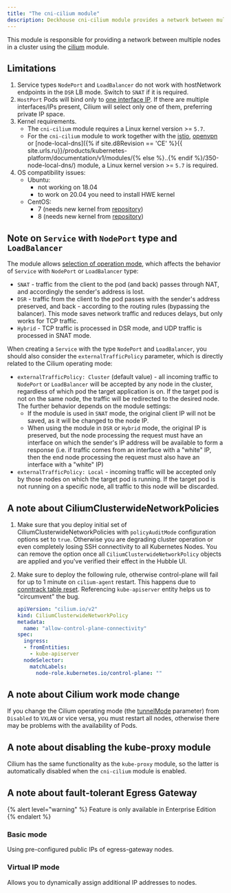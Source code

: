 ```yaml
---
title: "The cni-cilium module"
description: Deckhouse cni-cilium module provides a network between multiple nodes in a Kubernetes cluster using Cilium.
---
```


This module is responsible for providing a network between multiple nodes in a cluster using the [cilium](https://cilium.io/) module.

## Limitations

1. Service types `NodePort` and `LoadBalancer` do not work with hostNetwork endpoints in the `DSR` LB mode. Switch to `SNAT` if it is required.
2. `HostPort` Pods will bind only to [one interface IP](https://github.com/deckhouse/deckhouse/issues/3035). If there are multiple interfaces/IPs present, Cilium will select only one of them, preferring private IP space.
3. Kernel requirements.
   * The `cni-cilium` module requires a Linux kernel version >= `5.7`.
   * For the `cni-cilium` module to work together with the [istio](../110-istio/), [openvpn](../500-openvpn/) or [node-local-dns]({% if site.d8Revision == 'CE' %}{{ site.urls.ru}}/products/kubernetes-platform/documentation/v1/modules/{% else %}..{% endif %}/350-node-local-dns/) module, a Linux kernel version >= `5.7` is required.
4. OS compatibility issues:
    * Ubuntu:
      * not working on 18.04
      * to work on 20.04 you need to install HWE kernel
    * CentOS:
      * 7 (needs new kernel from [repository](http://elrepo.org))
      * 8 (needs new kernel from [repository](http://elrepo.org))

## Note on `Service` with `NodePort` type and `LoadBalancer`
The module allows [selection of operation mode](./configuration.html#parameters-bpflbmode), which affects the behavior of `Service` with `NodePort` or `LoadBalancer` type:
* `SNAT` - traffic from the client to the pod (and back) passes through NAT, and accordingly the sender's address is lost.
* `DSR` - traffic from the client to the pod passes with the sender's address preserved, and back - according to the routing rules (bypassing the balancer). This mode saves network traffic and reduces delays, but only works for TCP traffic.
* `Hybrid` - TCP traffic is processed in DSR mode, and UDP traffic is processed in SNAT mode.

When creating a `Service` with the type `NodePort` and `LoadBalancer`, you should also consider the `externalTrafficPolicy` parameter, which is directly related to the Cilium operating mode:
* `externalTrafficPolicy: Cluster` (default value) - all incoming traffic to `NodePort` or `LoadBalancer` will be accepted by any node in the cluster, regardless of which pod the target application is on. If the target pod is not on the same node, the traffic will be redirected to the desired node.
The further behavior depends on the module settings:
  * If the module is used in `SNAT` mode, the original client IP will not be saved, as it will be changed to the node IP.
  * When using the module in `DSR` or `Hybrid` mode, the original IP is preserved, but the node processing the request must have an interface on which the sender's IP address will be available to form a response (i.e. if traffic comes from an interface with a "white" IP, then the end node processing the request must also have an interface with a "white" IP)
* `externalTrafficPolicy: Local` - incoming traffic will be accepted only by those nodes on which the target pod is running. If the target pod is not running on a specific node, all traffic to this node will be discarded.

## A note about CiliumClusterwideNetworkPolicies

1. Make sure that you deploy initial set of CiliumClusterwideNetworkPolicies with `policyAuditMode` configuration options set to `true`.
   Otherwise you are degrading cluster operation or even completely losing SSH connectivity to all Kubernetes Nodes.
   You can remove the option once all `CiliumClusterwideNetworkPolicy` objects are applied and you've verified their effect in the Hubble UI.
2. Make sure to deploy the following rule, otherwise control-plane will fail for up to 1 minute on `cilium-agent` restart. This happens due to [conntrack table reset](https://github.com/cilium/cilium/issues/19367). Referencing `kube-apiserver` entity helps us to "circumvent" the bug.

   ```yaml
   apiVersion: "cilium.io/v2"
   kind: CiliumClusterwideNetworkPolicy
   metadata:
     name: "allow-control-plane-connectivity"
   spec:
     ingress:
     - fromEntities:
       - kube-apiserver
     nodeSelector:
       matchLabels:
         node-role.kubernetes.io/control-plane: ""
   ```

## A note about Cilium work mode change

If you change the Cilium operating mode (the [tunnelMode](configuration.html#parameters-tunnelmode) parameter) from `Disabled` to `VXLAN` or vice versa, you must restart all nodes, otherwise there may be problems with the availability of Pods.

## A note about disabling the kube-proxy module

Cilium has the same functionality as the `kube-proxy` module, so the latter is automatically disabled when the `cni-cilium` module is enabled.

## A note about fault-tolerant Egress Gateway

{% alert level="warning" %} Feature is only available in Enterprise Edition {% endalert %}

### Basic mode

Using pre-configured public IPs of egress-gateway nodes.

<div data-presentation="../../presentations/021-cni-cilium/egressgateway_base_en.pdf"></div>
<!--- Source: https://docs.google.com/presentation/d/1Gp8b82WQQnYr6te_zBROKnKmBicdhtX4SXNXDh3lB6Q/ --->

### Virtual IP mode

Allows you to dynamically assign additional IP addresses to nodes.

<div data-presentation="../../presentations/021-cni-cilium/egressgateway_virtualip_en.pdf"></div>
<!--- Source: https://docs.google.com/presentation/d/1jdn39uDFSraQIXVdrREBsRv-Lp4kPidhx4C-gvv1DVk/ --->
